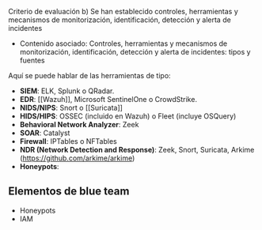 Criterio de evaluación
b) Se han establecido controles, herramientas y mecanismos de monitorización, identificación, detección y alerta de incidentes

* Contenido asociado: Controles, herramientas y mecanismos de monitorización, identificación, detección y alerta de incidentes: tipos y fuentes


Aquí se puede hablar de las herramientas de tipo:
- **SIEM**: ELK, Splunk o QRadar.
- **EDR**: [[Wazuh]], Microsoft SentinelOne o CrowdStrike.
- **NIDS/NIPS**: Snort o [[Suricata]] 
- **HIDS/HIPS**: OSSEC (incluido en Wazuh) o Fleet (incluye OSQuery)
- **Behavioral Network Analyzer**: Zeek
- **SOAR**: Catalyst
- **Firewall**: IPTables o NFTables
- **NDR (Network Detection and Response)**: Zeek, Snort, Suricata, Arkime (https://github.com/arkime/arkime)
- **Honeypots**: 

## Elementos de blue team
- Honeypots
- IAM
